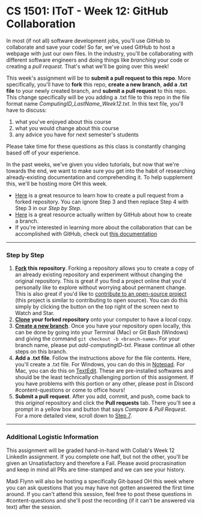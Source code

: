 # CS 1501: IToT - Week 12: GitHub Collaboration

In most (if not all) software development jobs, you'll use GitHub to collaborate and save your code! So far, we've used GitHub to host a webpage with just our own files. In the industry, you'll be collaborating with different software engineers and doing things like *branching* your code or creating a *pull request.* That's what we'll be going over this week!

This week's assignment will be to **submit a pull request to this repo**. More specifically, you'll have to **fork** this repo, **create a new branch**, **add a .txt file** to your newly created branch, and **submit a pull request** to this repo.
This change specifically will be you adding a .txt file to this repo in the file format name *ComputingID_LastName_Week12.txt*. 
In this text file, you'll have to discuss: 
1. what you've enjoyed about this course
2. what you would change about this course 
3. any advice you have for next semester's students

Please take time for these questions as this class is constantly changing based off of your experience.

In the past weeks, we've given you video tutorials, but now that we're towards the end, we want to make sure you get into the habit of researching already-existing documentation and comprehending it. To help supplement this, we'll be hosting more OH this week.

* [Here](https://jarv.is/notes/how-to-pull-request-fork-github/) is a great resource to learn how to create a pull request from a forked repository. You can ignore Step 3 and then replace Step 4 with Step 3 in our *Step by Step*.
* [Here](https://docs.github.com/en/free-pro-team@latest/github/collaborating-with-issues-and-pull-requests/creating-and-deleting-branches-within-your-repository) is a great resource actually written by GitHub about how to create a branch.
* If you're interested in learning more about the collaboration that can be accomplished with GitHub, check out [this documentation](https://docs.github.com/en/free-pro-team@latest/github/collaborating-with-issues-and-pull-requests/about-branches)

---

### Step by Step
1. **[Fork](https://docs.github.com/en/free-pro-team@latest/github/getting-started-with-github/fork-a-repo) this repository**. Forking a repository allows you to create a copy of an already existing repository and experiment without changing the original repository. This is great if you find a project online that you'd personally like to explore without worrying about permanent change. This is also great if you'd like to [contribute to an open-source project](https://opensource.guide) (this project is similar to contributing to open source). You can do this simply by clicking the button on the top right of the screen next to Watch and Star.
2. **[Clone](https://docs.github.com/en/free-pro-team@latest/github/creating-cloning-and-archiving-repositories/cloning-a-repository) your forked repository** onto your computer to have a *local* copy.
3. **[Create a new branch](https://git-scm.com/book/en/v2/Git-Branching-Basic-Branching-and-Merging)**. Once you have your repository open locally, this can be done by going into your Terminal (Mac) or Git Bash (Windows) and giving the command `git checkout -b <branch-name>`. For your branch name, please put *add-computingID-txt*. Please continue all other steps on this branch.
4. **Add a .txt file**. Follow the instructions above for the file contents. Here, you'll create a .txt file. For Windows, you can do this in [Notepad](https://www.computerhope.com/issues/ch001359.htm). For Mac, you can do this on [TextEdit](https://macreports.com/how-to-create-a-text-txt-file-on-a-mac/). These are pre-installed softwares and should be the least technically challenging portion of this assignment. If you have problems with this portion or any other, please post in Discord #content-questions or come to office hours!
4. **Submit a pull request**. After you add, commit, and push, come back to this *original* repository and click the **Pull requests** tab. There you'll see a prompt in a yellow box and button that says *Compare & Pull Request*. For a more detailed view, scroll down to [Step 7](https://jarv.is/notes/how-to-pull-request-fork-github/).

---

### Additional Logistic Information
This assignment will be graded hand-in-hand with Collab's Week 12 LinkedIn assignment. If you complete one half, but not the other, you'll be given an Unsatisfactory and therefore a Fail. Please avoid procrasination and keep in mind all PRs are time-stamped and we can see your history.

Madi Flynn will also be hosting a specifically Git-based OH this week where you can ask questions that you may have not gotten answered the first time around. If you can't attend this session, feel free to post these questions in #content-questions and she'll post the recording (if it can't be answered via text) after the session.
